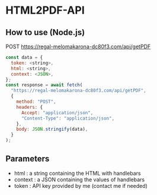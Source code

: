# HTML2PDF-API

## How to use (Node.js)

POST https://regal-melomakarona-dc80f3.com/api/getPDF

```javascript
const data = {
  token: <string>,
  html: <string>,
  context: <JSON>,
};
const response = await fetch(
  "https://regal-melomakarona-dc80f3.com/api/getPDF",
  {
    method: "POST",
    headers: {
      Accept: "application/json",
      "Content-Type": "application/json",
    },
    body: JSON.stringify(data),
  }
);
```
## Parameters
  
- html : a string containing the HTML with handlebars
- context : a JSON containing the values of handlebars
- token : API key provided by me (contact me if needed)

